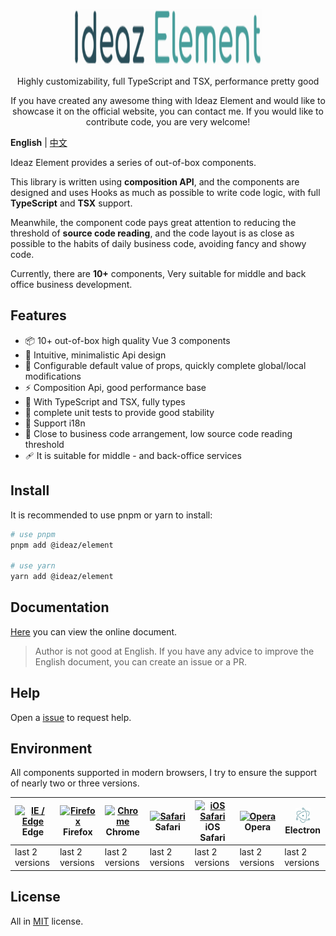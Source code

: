 <p align="center">
  <a href="https://github.com/NaiveSteven/ideaz-element" target="_blank" rel="noopener noreferrer">
    <img src="./docs/public/logo.svg" alt="Ideaz Element" width="300" height="90" style="width: 300px;height: 90px" />
  </a>
</p>

<p align="center">
  Highly customizability, full TypeScript and TSX, performance pretty good
</p>

<p align="center">
  If you have created any awesome thing with Ideaz Element and would like to showcase it on the official website, you can contact me. If you would like to contribute code, you are very welcome!
</p>

**English** | [中文](./README.zh-CN.md)

Ideaz Element provides a series of out-of-box components.

This library is written using **composition API**, and the components are designed and uses Hooks as much as possible to write code logic, with full **TypeScript** and **TSX** support.

Meanwhile, the component code pays great attention to reducing the threshold of **source code reading**, and the code layout is as close as possible to the habits of daily business code, avoiding fancy and showy code.

Currently, there are **10+** components, Very suitable for middle and back office business development.

## Features

- 📦 10+ out-of-box high quality Vue 3 components
- 📐 Intuitive, minimalistic Api design
- 🔧 Configurable default value of props, quickly complete global/local modifications
- ⚡ Composition Api, good performance base
- 🔨 With TypeScript and TSX, fully types
- 💪 complete unit tests to provide good stability
- 🚩 Support i18n
- 👀 Close to business code arrangement, low source code reading threshold
- 🩹 It is suitable for middle - and back-office services

## Install

It is recommended to use pnpm or yarn to install:

```sh
# use pnpm
pnpm add @ideaz/element

# use yarn
yarn add @ideaz/element
```

## Documentation

[Here](https://naivesteven.github.io/ideaz-element/) you can view the online document.

> Author is not good at English. If you have any advice to improve the English document, you can create an issue or a PR.

## Help

Open a [issue](https://github.com/NaiveSteven/ideaz-element/issues) to request help.

## Environment

All components supported in modern browsers, I try to ensure the support of nearly two or three versions.

| [<img src="https://raw.githubusercontent.com/alrra/browser-logos/master/src/edge/edge_48x48.png" alt="IE / Edge" width="24" height="24" />](http://godban.github.io/browsers-support-badges/)<br/>Edge | [<img src="https://raw.githubusercontent.com/alrra/browser-logos/master/src/firefox/firefox_48x48.png" alt="Firefox" width="24" height="24" />](http://godban.github.io/browsers-support-badges/)<br/>Firefox | [<img src="https://raw.githubusercontent.com/alrra/browser-logos/master/src/chrome/chrome_48x48.png" alt="Chrome" width="24" height="24" />](http://godban.github.io/browsers-support-badges/)<br/>Chrome | [<img src="https://raw.githubusercontent.com/alrra/browser-logos/master/src/safari/safari_48x48.png" alt="Safari" width="24" height="24" />](http://godban.github.io/browsers-support-badges/)<br/>Safari | [<img src="https://raw.githubusercontent.com/alrra/browser-logos/master/src/safari-ios/safari-ios_48x48.png" alt="iOS Safari" width="24" height="24" />](http://godban.github.io/browsers-support-badges/)<br/>iOS Safari | [<img src="https://raw.githubusercontent.com/alrra/browser-logos/master/src/opera/opera_48x48.png" alt="Opera" width="24" height="24" />](http://godban.github.io/browsers-support-badges/)<br/>Opera | [<img src="https://raw.githubusercontent.com/alrra/browser-logos/master/src/electron/electron_48x48.png" alt="Electron" width="24" height="24" />](http://godban.github.io/browsers-support-badges/)<br/>Electron |
| ------------------------------------------------------------------------------------------------------------------------------------------------------------------------------------------------------ | ------------------------------------------------------------------------------------------------------------------------------------------------------------------------------------------------------------- | --------------------------------------------------------------------------------------------------------------------------------------------------------------------------------------------------------- | --------------------------------------------------------------------------------------------------------------------------------------------------------------------------------------------------------- | ------------------------------------------------------------------------------------------------------------------------------------------------------------------------------------------------------------------------- | ----------------------------------------------------------------------------------------------------------------------------------------------------------------------------------------------------- | ----------------------------------------------------------------------------------------------------------------------------------------------------------------------------------------------------------------- |
| last 2 versions                                                                                                                                                                                        | last 2 versions                                                                                                                                                                                               | last 2 versions                                                                                                                                                                                           | last 2 versions                                                                                                                                                                                           | last 2 versions                                                                                                                                                                                                           | last 2 versions                                                                                                                                                                                       | last 2 versions                                                                                                                                                                                                   |

## License

All in [MIT](./LICENSE.md) license.
